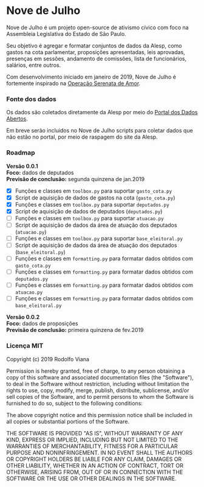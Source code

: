 # __Nove de Julho__

Nove de Julho é um projeto open-source de ativismo cívico com foco na Assembleia Legislativa do Estado de São Paulo.

Seu objetivo é agregar e formatar conjuntos de dados da Alesp, como gastos na cota parlamentar, proposições apresentadas, leis aprovadas, presenças em sessões, andamento de comissões, lista de funcionários, salários, entre outros.

Com desenvolvimento iniciado em janeiro de 2019, Nove de Julho é fortemente inspirado na [Operação Serenata de Amor](https://serenata.ai/).

### Fonte dos dados

Os dados são coletados diretamente da Alesp por meio do [Portal dos Dados Abertos](https://www.al.sp.gov.br/dados-abertos/).

Em breve serão incluidos no Nove de Julho scripts para coletar dados que não estão no portal, por meio de raspagem do site da Alesp.

### Roadmap

__Versão 0.0.1__<br>
__Foco:__ dados de deputados<br>
__Previsão de conclusão:__ segunda quinzena de jan.2019<br>

- [x] Funções e classes em `toolbox.py` para suportar `gasto_cota.py`
- [x] Script de aquisição de dados de gastos na cota (`gasto_cota.py`)
- [x] Funções e classes em `toolbox.py` para suportar `deputados.py`
- [x] Script de aquisição de dados de deputados (`deputados.py`)
- [ ] Funções e classes em `toolbox.py` para suportar `atuacao.py`
- [ ] Script de aquisição de dados da área de atuação dos deputados (`atuacao.py`)
- [ ] Funções e classes em `toolbox.py` para suportar `base_eleitoral.py`
- [ ] Script de aquisição de dados da área de atuação dos deputados (`base_eleitoral.py`)
- [ ] Funções e classes em `formatting.py` para formatar dados obtidos com `gasto_cota.py`
- [ ] Funções e classes em `formatting.py` para formatar dados obtidos com `deputados.py`
- [ ] Funções e classes em `formatting.py` para formatar dados obtidos com `atuacao.py`
- [ ] Funções e classes em `formatting.py` para formatar dados obtidos com `base_eleitoral.py`

__Versão 0.0.2__<br>
__Foco:__ dados de proposições<br>
__Previsão de conclusão:__ primeira quinzena de fev.2019<br>

### Licença MIT

Copyright (c) 2019 Rodolfo Viana

Permission is hereby granted, free of charge, to any person obtaining a copy of this software and associated documentation files (the "Software"), to deal in the Software without restriction, including without limitation the rights to use, copy, modify, merge, publish, distribute, sublicense, and/or sell copies of the Software, and to permit persons to whom the Software is furnished to do so, subject to the following conditions:

The above copyright notice and this permission notice shall be included in all copies or substantial portions of the Software.

THE SOFTWARE IS PROVIDED "AS IS", WITHOUT WARRANTY OF ANY KIND, EXPRESS OR IMPLIED, INCLUDING BUT NOT LIMITED TO THE WARRANTIES OF MERCHANTABILITY, FITNESS FOR A PARTICULAR PURPOSE AND NONINFRINGEMENT. IN NO EVENT SHALL THE AUTHORS OR COPYRIGHT HOLDERS BE LIABLE FOR ANY CLAIM, DAMAGES OR OTHER LIABILITY, WHETHER IN AN ACTION OF CONTRACT, TORT OR OTHERWISE, ARISING FROM, OUT OF OR IN CONNECTION WITH THE SOFTWARE OR THE USE OR OTHER DEALINGS IN THE SOFTWARE.
